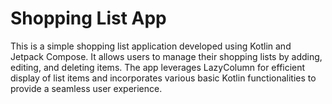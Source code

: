# Shopping List App
This is a simple shopping list application developed using Kotlin and Jetpack Compose. It allows users to manage their shopping lists by adding, editing, and deleting items. The app leverages LazyColumn for efficient display of list items and incorporates various basic Kotlin functionalities to provide a seamless user experience.
